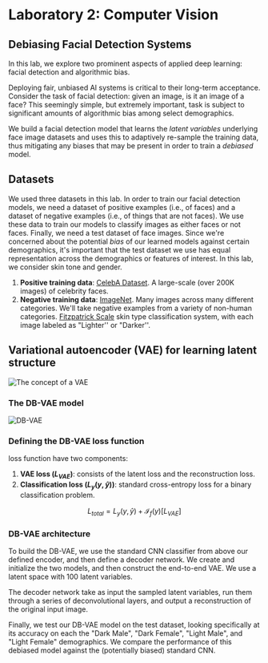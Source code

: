 # Laboratory 2: Computer Vision

##  Debiasing Facial Detection Systems

In this lab, we explore two prominent aspects of applied deep learning: facial detection and algorithmic bias. 

Deploying fair, unbiased AI systems is critical to their long-term acceptance. Consider the task of facial detection: given an image, is it an image of a face?  This seemingly simple, but extremely important, task is subject to significant amounts of algorithmic bias among select demographics. 

We build a facial detection model that learns the *latent variables* underlying face image datasets and uses this to adaptively re-sample the training data, thus mitigating any biases that may be present in order  to train a *debiased* model.

## Datasets

We used three datasets in this lab. In order to train our facial detection models, we need a dataset of positive examples (i.e., of faces) and a dataset of negative examples (i.e., of things that are not faces). We use these data to train our models to classify images as either faces or not faces. Finally, we need a test dataset of face images. Since we're concerned about the potential *bias* of our learned models against certain demographics, it's important that the test dataset we use has equal representation across the demographics or features of interest. In this lab, we consider skin tone and gender. 

1.   **Positive training data**: [CelebA Dataset](http://mmlab.ie.cuhk.edu.hk/projects/CelebA.html). A large-scale (over 200K images) of celebrity faces.   
2.   **Negative training data**: [ImageNet](http://www.image-net.org/). Many images across many different categories. We'll take negative examples from a variety of non-human categories. 
[Fitzpatrick Scale](https://en.wikipedia.org/wiki/Fitzpatrick_scale) skin type classification system, with each image labeled as "Lighter'' or "Darker''.

## Variational autoencoder (VAE) for learning latent structure

![The concept of a VAE](https://i.ibb.co/3s4S6Gc/vae.jpg)


### The DB-VAE model
![DB-VAE](https://raw.githubusercontent.com/aamini/introtodeeplearning/2019/lab2/img/DB-VAE.png)



### Defining the DB-VAE loss function

loss function have two components:


1.   **VAE loss ($L_{VAE}$)**: consists of the latent loss and the reconstruction loss.
2.   **Classification loss ($L_y(y,\hat{y})$)**: standard cross-entropy loss for a binary classification problem. 

$$L_{total} = L_y(y,\hat{y}) + \mathcal{I}_f(y)\Big[L_{VAE}\Big]$$

### DB-VAE architecture

To build the DB-VAE, we use the standard CNN classifier from above our defined encoder, and then define a decoder network. We create and initialize the two models, and then construct the end-to-end VAE. We use a latent space with 100 latent variables.

The decoder network take as input the sampled latent variables, run them through a series of deconvolutional layers, and output a reconstruction of the original input image.

Finally, we test our DB-VAE model on the test dataset, looking specifically at its accuracy on each the "Dark Male", "Dark Female", "Light Male", and "Light Female" demographics. We compare the performance of this debiased model against the (potentially biased) standard CNN.
